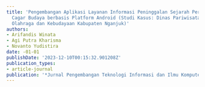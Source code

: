 ```yaml
---
title: 'Pengembangan Aplikasi Layanan Informasi Peninggalan Sejarah Peradaban dan
  Cagar Budaya berbasis Platform Android (Studi Kasus: Dinas Pariwisata, Kepemudaan,
  Olahraga dan Kebudayaan Kabupaten Nganjuk)'
authors:
- Arifandis Winata
- Agi Putra Kharisma
- Novanto Yudistira
date: -01-01
publishDate: '2023-12-10T00:15:32.901208Z'
publication_types:
- article-journal
publication: '*Jurnal Pengembangan Teknologi Informasi dan Ilmu Komputer e-ISSN*'
---
```


